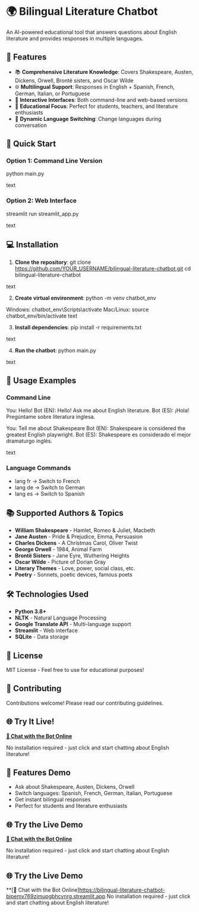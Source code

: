 ﻿# 🌍 Bilingual Literature Chatbot

An AI-powered educational tool that answers questions about English literature and provides responses in multiple languages.

## 🌟 Features

- 📚 **Comprehensive Literature Knowledge**: Covers Shakespeare, Austen, Dickens, Orwell, Brontë sisters, and Oscar Wilde
- 🌐 **Multilingual Support**: Responses in English + Spanish, French, German, Italian, or Portuguese
- 💬 **Interactive Interfaces**: Both command-line and web-based versions
- 🎯 **Educational Focus**: Perfect for students, teachers, and literature enthusiasts
- 🔄 **Dynamic Language Switching**: Change languages during conversation

## 🚀 Quick Start

### Option 1: Command Line Version
python main.py

text

### Option 2: Web Interface
streamlit run streamlit_app.py

text

## 💻 Installation

1. **Clone the repository**:
git clone https://github.com/YOUR_USERNAME/bilingual-literature-chatbot.git
cd bilingual-literature-chatbot

text

2. **Create virtual environment**:
python -m venv chatbot_env

Windows: chatbot_env\Scripts\activate
Mac/Linux: source chatbot_env/bin/activate
text

3. **Install dependencies**:
pip install -r requirements.txt

text

4. **Run the chatbot**:
python main.py

text

## 🎯 Usage Examples

### Command Line
You: Hello!
Bot (EN): Hello! Ask me about English literature.
Bot (ES): ¡Hola! Pregúntame sobre literatura inglesa.

You: Tell me about Shakespeare
Bot (EN): Shakespeare is considered the greatest English playwright.
Bot (ES): Shakespeare es considerado el mejor dramaturgo inglés.

text

### Language Commands
- lang fr → Switch to French
- lang de → Switch to German
- lang es → Switch to Spanish

## 📚 Supported Authors & Topics

- **William Shakespeare** - Hamlet, Romeo & Juliet, Macbeth
- **Jane Austen** - Pride & Prejudice, Emma, Persuasion
- **Charles Dickens** - A Christmas Carol, Oliver Twist
- **George Orwell** - 1984, Animal Farm
- **Brontë Sisters** - Jane Eyre, Wuthering Heights
- **Oscar Wilde** - Picture of Dorian Gray
- **Literary Themes** - Love, power, social class, etc.
- **Poetry** - Sonnets, poetic devices, famous poets

## 🛠️ Technologies Used

- **Python 3.8+**
- **NLTK** - Natural Language Processing
- **Google Translate API** - Multi-language support
- **Streamlit** - Web interface
- **SQLite** - Data storage

## 📄 License

MIT License - Feel free to use for educational purposes!

## 🤝 Contributing

Contributions welcome! Please read our contributing guidelines.

## 🌐 Try It Live!

**[🚀 Chat with the Bot Online](https://your-actual-url.streamlit.app)**

No installation required - just click and start chatting about English literature!

## 🎯 Features Demo

- Ask about Shakespeare, Austen, Dickens, Orwell
- Switch languages: Spanish, French, German, Italian, Portuguese  
- Get instant bilingual responses
- Perfect for students and literature enthusiasts

## 🌐 Try the Live Demo

**[🚀 Chat with the Bot Online](https://your-actual-app-name.streamlit.app)**

No installation required - just click and start chatting about English literature!
## 🌐 Try the Live Demo

**[🚀 Chat with the Bot Online]https://bilingual-literature-chatbot-bipemv769zimupgbhcvnrg.streamlit.app
No installation required - just click and start chatting about English literature!
